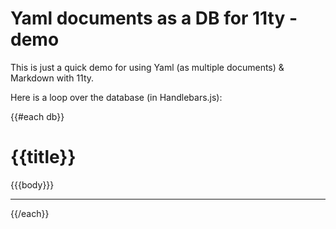 # Yaml documents as a DB for 11ty - demo

This is just a quick demo for using Yaml (as multiple documents) & Markdown with 11ty.

Here is a loop over the database (in Handlebars.js):

{{#each db}}

<h1>{{title}}</h1>

{{{body}}}

<hr/>

{{/each}}